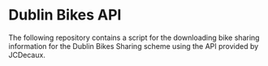 # Dublin Bikes API

The following repository contains a script for the downloading bike sharing information for the Dublin Bikes Sharing scheme using the API provided by JCDecaux.
